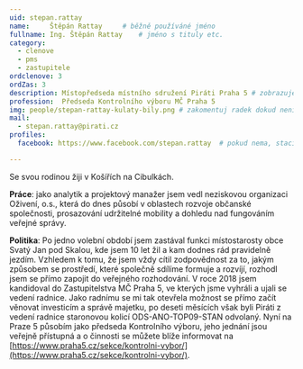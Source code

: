 ```yaml
---
uid: stepan.rattay
name:     Štěpán Rattay  	# běžně používáné jméno
fullname: Ing. Štěpán Rattay  	# jméno s tituly etc.
category:
  - clenove
  - pms
  - zastupitele
ordclenove: 3
ordZas: 3
description: Místopředseda místního sdružení Piráti Praha 5 # zobrazuje se v lide
profession:  Předseda Kontrolního výboru MČ Praha 5
img: people/stepan-rattay-kulaty-bily.png # zakomentuj radek dokud není fotka
mail:
  - stepan.rattay@pirati.cz
profiles:
  facebook: https://www.facebook.com/stepan.rattay  # pokud nema, staci smazat tuto radku

---
```


Se svou rodinou žiji v Košířích na Cibulkách.

**Práce**: jako analytik a projektový manažer jsem vedl neziskovou organizaci Oživení, o.s., která do dnes působí v oblastech rozvoje občanské společnosti, prosazování udržitelné mobility a dohledu nad fungováním veřejné správy.

**Politika**: Po jedno volební období jsem zastával funkci místostarosty obce Svatý Jan pod Skalou, kde jsem 10 let žil a kam dodnes rád pravidelně jezdím. Vzhledem k tomu, že jsem vždy cítil zodpovědnost za to, jakým způsobem se prostředí, které společně sdílíme formuje a rozvíjí, rozhodl jsem se přímo zapojit do veřejného rozhodování. V roce 2018 jsem kandidoval do Zastupitelstva MČ Praha 5, ve kterých jsme vyhráli a ujali se vedení radnice. Jako radnímu se mi tak otevřela možnost se přímo začít věnovat investicím a správě majetku, po deseti měsících však byli Piráti z vedení radnice staronovou kolicí ODS-ANO-TOP09-STAN odvolaný. Nyní na Praze 5 působím jako předseda Kontrolního výboru, jeho jednání jsou veřejně přístupná a o činnosti se můžete blíže informovat na [https://www.praha5.cz/sekce/kontrolni-vybor/](https://www.praha5.cz/sekce/kontrolni-vybor/).


